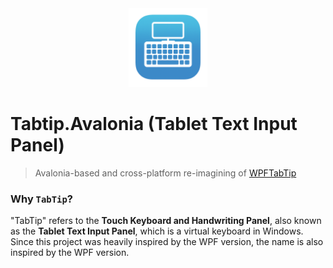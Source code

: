<div style="text-align: center;">
    <img src="icon.png" width="25%" style="max-width: 150px;" />
</div>

# Tabtip.Avalonia (Tablet Text Input Panel)

> Avalonia-based and cross-platform re-imagining of [WPFTabTip](https://github.com/maximcus/WPFTabTip)

### Why `TabTip`?

"TabTip" refers to the **Touch Keyboard and Handwriting Panel**, also known as the **Tablet Text Input Panel**, which is
a virtual keyboard in Windows.
Since this project was heavily inspired by the WPF version, the name is also inspired by the WPF version.